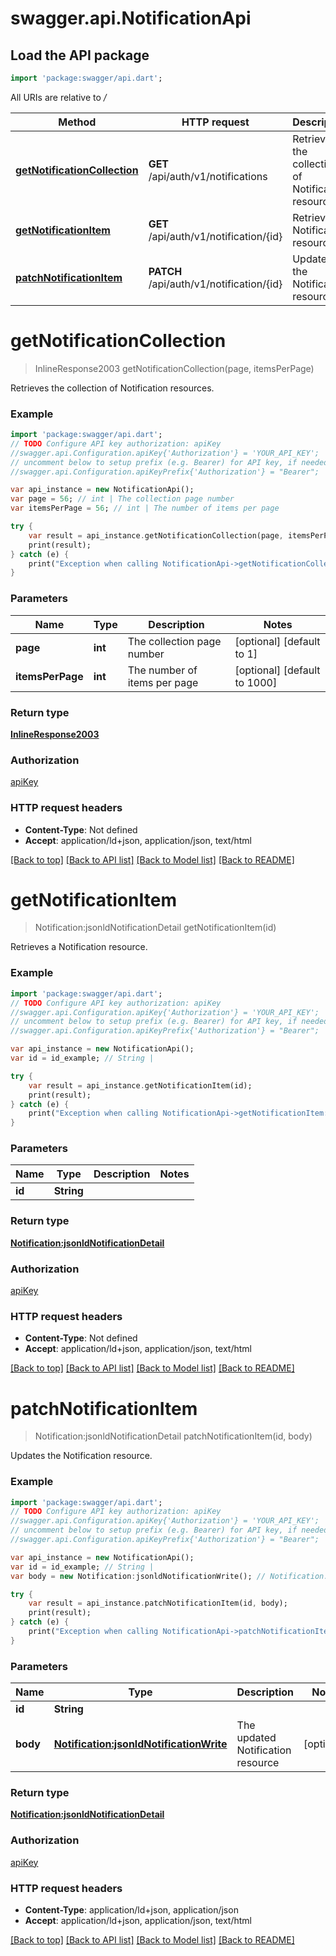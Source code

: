 # swagger.api.NotificationApi

## Load the API package
```dart
import 'package:swagger/api.dart';
```

All URIs are relative to */*

Method | HTTP request | Description
------------- | ------------- | -------------
[**getNotificationCollection**](NotificationApi.md#getNotificationCollection) | **GET** /api/auth/v1/notifications | Retrieves the collection of Notification resources.
[**getNotificationItem**](NotificationApi.md#getNotificationItem) | **GET** /api/auth/v1/notification/{id} | Retrieves a Notification resource.
[**patchNotificationItem**](NotificationApi.md#patchNotificationItem) | **PATCH** /api/auth/v1/notification/{id} | Updates the Notification resource.

# **getNotificationCollection**
> InlineResponse2003 getNotificationCollection(page, itemsPerPage)

Retrieves the collection of Notification resources.

### Example
```dart
import 'package:swagger/api.dart';
// TODO Configure API key authorization: apiKey
//swagger.api.Configuration.apiKey{'Authorization'} = 'YOUR_API_KEY';
// uncomment below to setup prefix (e.g. Bearer) for API key, if needed
//swagger.api.Configuration.apiKeyPrefix{'Authorization'} = "Bearer";

var api_instance = new NotificationApi();
var page = 56; // int | The collection page number
var itemsPerPage = 56; // int | The number of items per page

try {
    var result = api_instance.getNotificationCollection(page, itemsPerPage);
    print(result);
} catch (e) {
    print("Exception when calling NotificationApi->getNotificationCollection: $e\n");
}
```

### Parameters

Name | Type | Description  | Notes
------------- | ------------- | ------------- | -------------
 **page** | **int**| The collection page number | [optional] [default to 1]
 **itemsPerPage** | **int**| The number of items per page | [optional] [default to 1000]

### Return type

[**InlineResponse2003**](InlineResponse2003.md)

### Authorization

[apiKey](../README.md#apiKey)

### HTTP request headers

 - **Content-Type**: Not defined
 - **Accept**: application/ld+json, application/json, text/html

[[Back to top]](#) [[Back to API list]](../README.md#documentation-for-api-endpoints) [[Back to Model list]](../README.md#documentation-for-models) [[Back to README]](../README.md)

# **getNotificationItem**
> Notification:jsonldNotificationDetail getNotificationItem(id)

Retrieves a Notification resource.

### Example
```dart
import 'package:swagger/api.dart';
// TODO Configure API key authorization: apiKey
//swagger.api.Configuration.apiKey{'Authorization'} = 'YOUR_API_KEY';
// uncomment below to setup prefix (e.g. Bearer) for API key, if needed
//swagger.api.Configuration.apiKeyPrefix{'Authorization'} = "Bearer";

var api_instance = new NotificationApi();
var id = id_example; // String | 

try {
    var result = api_instance.getNotificationItem(id);
    print(result);
} catch (e) {
    print("Exception when calling NotificationApi->getNotificationItem: $e\n");
}
```

### Parameters

Name | Type | Description  | Notes
------------- | ------------- | ------------- | -------------
 **id** | **String**|  | 

### Return type

[**Notification:jsonldNotificationDetail**](Notification:jsonldNotificationDetail.md)

### Authorization

[apiKey](../README.md#apiKey)

### HTTP request headers

 - **Content-Type**: Not defined
 - **Accept**: application/ld+json, application/json, text/html

[[Back to top]](#) [[Back to API list]](../README.md#documentation-for-api-endpoints) [[Back to Model list]](../README.md#documentation-for-models) [[Back to README]](../README.md)

# **patchNotificationItem**
> Notification:jsonldNotificationDetail patchNotificationItem(id, body)

Updates the Notification resource.

### Example
```dart
import 'package:swagger/api.dart';
// TODO Configure API key authorization: apiKey
//swagger.api.Configuration.apiKey{'Authorization'} = 'YOUR_API_KEY';
// uncomment below to setup prefix (e.g. Bearer) for API key, if needed
//swagger.api.Configuration.apiKeyPrefix{'Authorization'} = "Bearer";

var api_instance = new NotificationApi();
var id = id_example; // String | 
var body = new Notification:jsonldNotificationWrite(); // Notification:jsonldNotificationWrite | The updated Notification resource

try {
    var result = api_instance.patchNotificationItem(id, body);
    print(result);
} catch (e) {
    print("Exception when calling NotificationApi->patchNotificationItem: $e\n");
}
```

### Parameters

Name | Type | Description  | Notes
------------- | ------------- | ------------- | -------------
 **id** | **String**|  | 
 **body** | [**Notification:jsonldNotificationWrite**](Notification:jsonldNotificationWrite.md)| The updated Notification resource | [optional] 

### Return type

[**Notification:jsonldNotificationDetail**](Notification:jsonldNotificationDetail.md)

### Authorization

[apiKey](../README.md#apiKey)

### HTTP request headers

 - **Content-Type**: application/ld+json, application/json
 - **Accept**: application/ld+json, application/json, text/html

[[Back to top]](#) [[Back to API list]](../README.md#documentation-for-api-endpoints) [[Back to Model list]](../README.md#documentation-for-models) [[Back to README]](../README.md)

